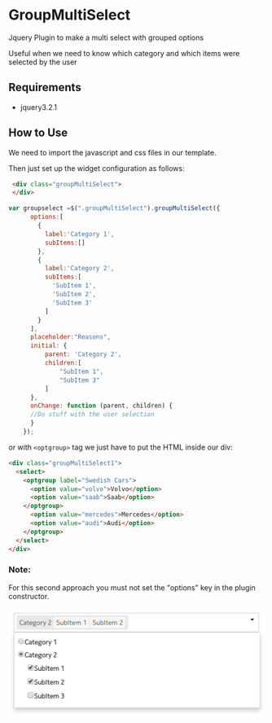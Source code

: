 # GroupMultiSelect
Jquery Plugin to make a multi select with grouped options

Useful when we need to know which category and which items were selected by the user

## Requirements

* jquery3.2.1

## How to Use

We need to import the javascript and css files in our template.

Then just set up the widget configuration as follows:
```HTML
 <div class="groupMultiSelect">
 </div>
```

```javascript
var groupselect =$(".groupMultiSelect").groupMultiSelect({
      options:[
        {
          label:'Category 1',
          subItems:[]
        },
        {
          label:'Category 2',
          subItems:[
            'SubItem 1',
            'SubItem 2',
            'SubItem 3'
          ]
        }
      ],
      placeholder:"Reasons",
      initial: {
          parent: 'Category 2',
          children:[
              "SubItem 1",
              "SubItem 3"
          ]
      },
      onChange: function (parent, children) {
      //Do stuff with the user selection
      }
    });
```
or with ```<optgroup>``` tag we just have to put the HTML inside our div:
```HTML
<div class="groupMultiSelect1">
  <select>
    <optgroup label="Swedish Cars">
      <option value="volvo">Volvo</option>
      <option value="saab">Saab</option>
    </optgroup>
      <option value="mercedes">Mercedes</option>
      <option value="audi">Audi</option>
    </optgroup>
  </select>
</div>
```

<h3>Note:</h3> For this second approach you must not set the "options" key in the plugin constructor.

![alt text](https://github.com/Lingsita/groupMultiSelect/blob/master/example.png)
